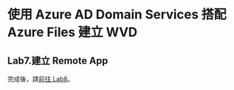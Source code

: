 # 使用 Azure AD Domain Services 搭配 Azure Files 建立 WVD

## Lab7.建立 Remote App

 完成後，請[前往 Lab8](https://github.com/BrianHsing/Azure-Windows-Virtual-Desktop/blob/master/Lab8.md)。<br>